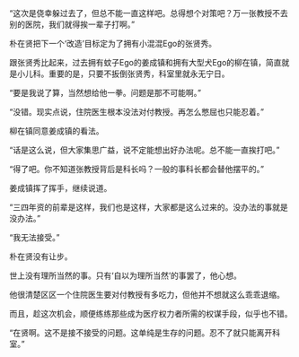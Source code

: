 “这次是侥幸躲过去了，但总不能一直这样吧。总得想个对策吧？万一张教授不去别的医院，我们就得挨一辈子打啊。”

朴在贤把下一个‘改造’目标定为了拥有小混混Ego的张贤秀。

跟张贤秀比起来，过去拥有蚊子Ego的姜成镇和拥有大型犬Ego的柳在镇，简直就是小儿科。重要的是，只要不扳倒张贤秀，科室里就永无宁日。

“要是我说了算，当然想给他一拳。问题是那不可能啊。”

“没错。现实点说，住院医生根本没法对付教授。再怎么憋屈也只能忍着。”

柳在镇同意姜成镇的看法。

“话是这么说，但大家集思广益，说不定能想出好办法呢。总不能一直挨打吧。”

“得了吧。你不知道张教授背后是科长吗？一般的事科长都会替他摆平的。”

姜成镇挥了挥手，继续说道。

“三四年资的前辈是这样，我们也是这样，大家都是这么过来的。没办法的事就是没办法。”

“我无法接受。”

朴在贤没有让步。

世上没有理所当然的事。只有‘自以为理所当然’的事罢了，他心想。

他很清楚区区一个住院医生要对付教授有多吃力，但他并不想就这么乖乖退缩。

而且，趁这次机会，顺便练练那些成为医疗权力者所需的权谋手段，似乎也不错。

“在贤啊。这不是接不接受的问题。这单纯是生存的问题。忍不了就只能离开科室。”